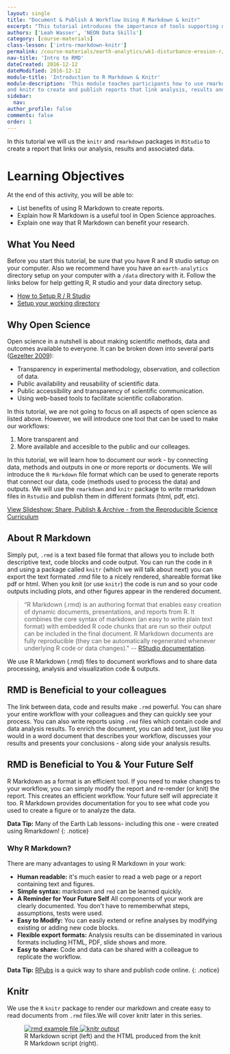 ```yaml
---
layout: single
title: "Document & Publish A Workflow Using R Markdown & knitr"
excerpt: "This tutorial introduces the importance of tools supporting documenting & publishing a workflow."
authors: ['Leah Wasser', 'NEON Data Skills']
category: [course-materials]
class-lesson: ['intro-rmarkdown-knitr']
permalink: /course-materials/earth-analytics/wk1-disturbance-erosion-r/intro-rmarkdown-knitr/
nav-title: 'Intro to RMD'
dateCreated: 2016-12-12
dateModified: 2016-12-12
module-title: 'Introduction to R Markdown & Knitr'
module-description: 'This module teaches participants how to use rmarkdown
and knitr to create and publish reports that link analysis, results and documentation.'
sidebar:
  nav:
author_profile: false
comments: false
order: 1
---
```


In this tutorial we will us the `knitr` and `rmarkdown` packages in
`RStudio` to create a report that links our analysis, results and associated data.

<div class='notice--success' markdown="1">

# Learning Objectives
At the end of this activity, you will be able to:

* List benefits of using R Markdown to create reports.
* Explain how R Markdown is a useful tool in Open Science approaches.
* Explain one way that R Markdown can benefit your research.

## What You Need

Before you start this tutorial, be sure that you have  R and R studio setup on
your computer. Also we recommend have you have an `earth-analytics` directory
setup on your computer with a `/data` directory with it. Follow the links below
for help getting R, R studio and your data directory setup.

* [How to Setup R / R Studio](/course-materials/earth-analytics/setup-r-rstudio/)
* [Setup your working directory](/course-materials/earth-analytics/setup-working-directory/)


</div>

## Why Open Science

Open science in a nutshell is about making scientific methods, data and outcomes
available to everyone. It can be broken down into several parts (<a href="http://www.openscience.org/blog/?p=269" target="_blank">Gezelter 2009</a>):

* Transparency in experimental methodology, observation, and collection of data.
* Public availability and reusability of scientific data.
* Public accessibility and transparency of scientific communication.
* Using web-based tools to facilitate scientific collaboration.

In this tutorial, we are not going to focus on all aspects of open science as
listed above. However, we will introduce one tool that can be used to make our
workflows:

1. More transparent and
2. More available and accesible to the public and our colleages.

In this tutorial, we will learn how to document our work - by connecting data,
methods and outputs in one or more reports or documents. We will introduce the
`R Markdown` file format which can be used to generate reports that connect our
data, code (methods used to process the data) and outputs. We will use the
`rmarkdown` and `knitr` package to write rmarkdown files in `Rstudio` and
publish them in different formats (html, pdf, etc).

<a class="btn btn-info" href="http://neon-workwithdata.github.io/slide-shows/share-publish-archive-slideshow.html" target= "_blank"> View Slideshow: Share, Publish & Archive -  from the Reproducible Science Curriculum</a>

## About R Markdown

Simply put, `.rmd` is a text based file format that allows you to include both
descriptive text, code blocks and code output. You can run the code in `R` and
using a package called `knitr` (which we will talk about next) you can export the
text formated .rmd file to a nicely rendered, shareable format like pdf or html.
When you knit (or use `knitr`) the code is run and so your code outputs including
plots, and other figures appear in the rendered document.

> “R Markdown (.rmd) is an authoring format that enables easy creation of dynamic
documents, presentations, and reports from R. It combines the core syntax of
markdown (an easy to write plain text format) with embedded R code chunks that
are run so their output can be included in the final document. R Markdown
documents are fully reproducible (they can be automatically regenerated whenever
underlying R code or data changes)."
-- <a href="http://rmarkdown.rstudio.com/" target="_blank">RStudio documentation</a>.


We use R Markdown (.rmd) files to document workflows and to share data processing,
analysis and visualization code & outputs.

## RMD is Beneficial to your colleagues
The link between data, code and results make `.rmd` powerful. You can share your
entire workflow with your colleagues and they can quickly see your process. You
can also write reports using `.rmd` files which contain code and data
analysis results. To enrich the document, you can add text, just like you would
in a word document that describes your workflow, discusses your results and
presents your conclusions - along side your analysis results.

## RMD is Beneficial to You & Your Future Self

R Markdown as a format is an efficient tool. If you need to make changes to your
workflow, you can simply modify the report and re-render (or knit) the report.
This creates an efficient workflow. Your future self will appreciate it too.
R Markdown provides documentation for you to see what code you used to create a
figure or to analyze the data.

<i class="fa fa-star"></i> **Data Tip:** Many of the Earth Lab lessons- including
this one - were created using Rmarkdown!
{: .notice}


### Why R Markdown?
There are many advantages to using R Markdown in your work:

* **Human readable:** it's much easier to read a web page or a report containing text and figures.
* **Simple syntax:** markdown and `rmd` can be learned quickly.
* **A Reminder for Your Future Self** All components of your work are clearly documented. You don't have to rememberwhat steps, assumptions, tests were used.
* **Easy to Modify:** You can easily extend or refine analyses by modifying existing or adding new
code blocks.
* **Flexible export formats:** Analysis results can be disseminated in various formats including HTML, PDF,
slide shows and more.
* **Easy to share:** Code and data can be shared with a colleague to replicate the workflow.

<i class="fa fa-star"></i> **Data Tip:**
<a href="https://rpubs.com/" target= "_blank ">RPubs</a> is a quick way to
share and publish code online.
{: .notice}

## Knitr

We use the `R` `knitr` package to render our markdown and create easy to read documents from `.rmd`
files.We will cover knitr later in this series.

<figure class="half">
	<a href="{{ site.url }}{{ site.baseurl }}/images/course-materials/earth-analytics/intro-knitr-rmd/rmd-file.png">
	<img src="{{ site.url }}{{ site.baseurl }}/images/course-materials/earth-analytics/intro-knitr-rmd/rmd-file.png" alt="rmd example file">
	</a>
	<a href="{{ site.url }}{{ site.baseurl }}/images/course-materials/earth-analytics/intro-knitr-rmd/knitr-output.png">
	<img src="{{ site.url }}{{ site.baseurl }}/images/course-materials/earth-analytics/intro-knitr-rmd/knitr-output.png" alt="knitr output">
	</a>
	<figcaption>R Markdown script (left) and the HTML produced from the knit R
	Markdown script (right).
	</figcaption>
</figure>
